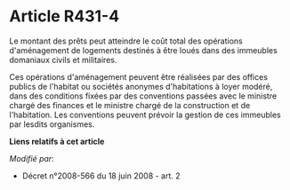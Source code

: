 # Article R431-4

Le montant des prêts peut atteindre le coût total des opérations d'aménagement de logements destinés à être loués dans des
immeubles domaniaux civils et militaires.

Ces opérations d'aménagement peuvent être réalisées par des offices publics de l'habitat ou sociétés anonymes d'habitations à
loyer modéré, dans des conditions fixées par des conventions passées avec le ministre chargé des finances et le ministre
chargé de la construction et de l'habitation. Les conventions peuvent prévoir la gestion de ces immeubles par lesdits
organismes.

**Liens relatifs à cet article**

_Modifié par_:

  - Décret n°2008-566 du 18 juin 2008 - art. 2
